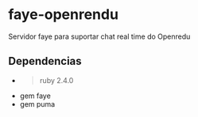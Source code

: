 # faye-openrendu
Servidor faye para suportar chat real time do Openredu

## Dependencias
- > ruby 2.4.0
- gem faye
- gem puma
